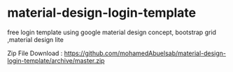 # material-design-login-template
free login template using google material design concept, bootstrap grid ,material design lite

Zip File Download : https://github.com/mohamedAbuelsab/material-design-login-template/archive/master.zip 
